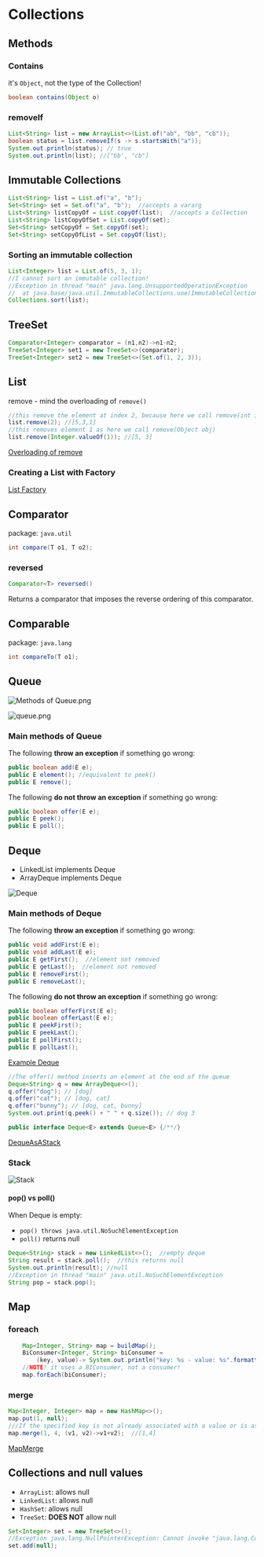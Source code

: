 # Collections
## Methods
### Contains
it's `Object`, not the type of the Collection!
```java
boolean contains(Object o)
```
### removeIf
```java
List<String> list = new ArrayList<>(List.of("ab", "bb", "cb"));
boolean status = list.removeIf(s -> s.startsWith("a"));
System.out.println(status); // true
System.out.println(list); //["bb', "cb"]
```

## Immutable Collections
```java
List<String> list = List.of("a", "b");
Set<String> set = Set.of("a", "b");  //accepts a vararg
List<String> listCopyOf = List.copyOf(list);  //accepts a Collection
List<String> listCopyOfSet = List.copyOf(set);
Set<String> setCopyOf = Set.copyOf(set);
Set<String> setCopyOfList = Set.copyOf(list);
```
### Sorting an immutable collection
```java
List<Integer> list = List.of(5, 3, 1);
//I cannot sort an immutable collection!
//Exception in thread "main" java.lang.UnsupportedOperationException
//	at java.base/java.util.ImmutableCollections.uoe(ImmutableCollections.java:142)
Collections.sort(list);
```
## TreeSet
````java
Comparator<Integer> comparator = (n1,n2)->n1-n2;
TreeSet<Integer> set1 = new TreeSet<>(comparator);
TreeSet<Integer> set2 = new TreeSet<>(Set.of(1, 2, 3));
````

## List
remove - mind the overloading of `remove()`
```java
//this remove the element at index 2, because here we call remove(int index)
list.remove(2); //[5,3,1]
//this removes element 1 as here we call remove(Object obj)
list.remove(Integer.valueOf(1)); //[5, 3]
```
[Overloading of remove](../src/main/java/org/enricogiurin/ocp17/book/ch9/RemoveFromList.java)
### Creating a List with Factory
[List Factory](../src/main/java/org/enricogiurin/ocp17/book/ch9/CreatingListWithFactory.java)
## Comparator
package: `java.util`
```java
int compare(T o1, T o2);
```
### reversed
```java
Comparator<T> reversed()
```
Returns a comparator that imposes the reverse ordering of this comparator.

## Comparable
package: `java.lang`
```java
int compareTo(T o1);
```

## Queue
![Methods of Queue.png](images/Queue.png)

![queue.png](images/queue-comparison.png)
### Main methods of Queue
The following **throw an exception** if something go wrong:
```java
public boolean add(E e);
public E element(); //equivalent to peek()
public E remove();
```

The following **do not throw an exception** if something go wrong:
```java
public boolean offer(E e);
public E peek();
public E poll();
```

## Deque
- LinkedList implements Deque
- ArrayDeque implements Deque

![Deque](images/Deque.png)
### Main methods of Deque
The following **throw an exception** if something go wrong:
```java
public void addFirst(E e);
public void addLast(E e);
public E getFirst();  //element not removed
public E getLast();  //element not removed
public E removeFirst();
public E removeLast();
```
The following **do not throw an exception** if something go wrong:
```java
public boolean offerFirst(E e);
public boolean offerLast(E e);
public E peekFirst();
public E peekLast();
public E pollFirst();
public E pollLast();
```
[Example Deque](../src/main/java/org/enricogiurin/ocp17/book/ch9/UsageOfDeque.java)

```java
//The offer() method inserts an element at the end of the queue
Deque<String> q = new ArrayDeque<>();
q.offer("dog"); // [dog]
q.offer("cat"); // [dog, cat]
q.offer("bunny"); // [dog, cat, bunny]
System.out.print(q.peek() + " " + q.size()); // dog 3
```

```java
public interface Deque<E> extends Queue<E> {/**/}
```

[DequeAsAStack](../src/main/java/org/enricogiurin/ocp17/book/ch9/DequeAsAStack.java)
### Stack
![Stack](images/Deque-Stack.png)

#### pop() vs poll()
When Deque is empty:
- `pop() throws java.util.NoSuchElementException`
- `poll()` returns null
```java
Deque<String> stack = new LinkedList<>();  //empty deque
String result = stack.poll();  //this returns null
System.out.println(result); //null
//Exception in thread "main" java.util.NoSuchElementException
String pop = stack.pop();
```



## Map
### foreach
```java
    Map<Integer, String> map = buildMap();
    BiConsumer<Integer, String> biConsumer =
        (key, value)-> System.out.println("key: %s - value: %s".formatted(key, value));
    //NOTE! it uses a BIConsumer, not a consumer!
    map.forEach(biConsumer);
```

### merge
```java
Map<Integer, Integer> map = new HashMap<>();
map.put(1, null);
///If the specified key is not already associated with a value or is associated with null, associates it with the given non-null value
map.merge(1, 4, (v1, v2)->v1+v2);  //[1,4]
```
[MapMerge](../src/main/java/org/enricogiurin/ocp17/book/ch9/map/MapMerge.java)


## Collections and null values
- `ArrayList`: allows null
- `LinkedList`: allows null
- `HashSet`: allows null
- `TreeSet`: **DOES NOT** allow null
```java
Set<Integer> set = new TreeSet<>();
//Exception java.lang.NullPointerException: Cannot invoke "java.lang.Comparable.compareTo(Object)" because "k1" is null
set.add(null);
```
